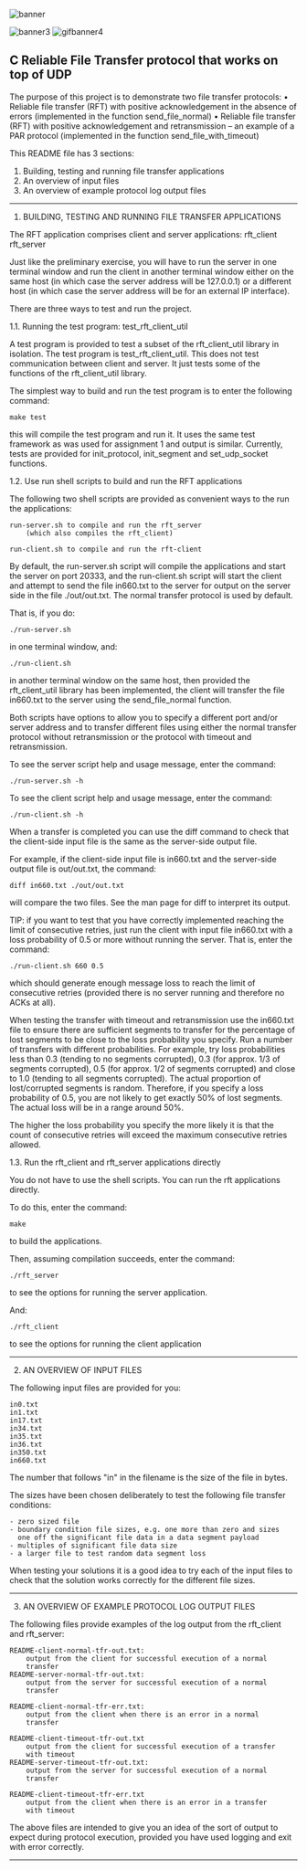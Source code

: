 ![banner](https://user-images.githubusercontent.com/84241003/178442683-678ce366-98d5-40d7-8f16-91e6e207b275.png)

![banner3](https://user-images.githubusercontent.com/84241003/178454228-5daedf69-914b-4688-b798-b124aa015361.gif)
![gifbanner4](https://user-images.githubusercontent.com/84241003/178455750-88e6a08d-2e9a-4a5c-aaa4-ca182ae4185d.gif)


## C Reliable File Transfer protocol that works on top of UDP 

The purpose of this project is to demonstrate two file transfer protocols: 
• Reliable file transfer (RFT) with positive acknowledgement in the absence of errors 
(implemented in the function send_file_normal) 
• Reliable file transfer (RFT) with positive acknowledgement and retransmission  – an example 
of a PAR protocol (implemented in the function send_file_with_timeout) 


This README file has 3 sections:

1. Building, testing and running file transfer applications 
2. An overview of input files
3. An overview of example protocol log output files

---------------------------------------------------------------------------
1. BUILDING, TESTING AND RUNNING FILE TRANSFER APPLICATIONS

The RFT application comprises client and server applications:
    rft_client
    rft_server

Just like the preliminary exercise, you will have to run the server in
one terminal window and run the client in another terminal window either
on the same host (in which case the server address will be 127.0.0.1) or
a different host (in which case the server address will be for an external
IP interface).

There are three ways to test and run the project.

1.1. Running the test program: test_rft_client_util

A test program is provided to test a subset of the rft_client_util
library in isolation. The test program is test_rft_client_util. This
does not test communication between client and server. It just tests
some of the functions of the rft_client_util library.

The simplest way to build and run the test program is to enter the
following command:

    make test
    
this will compile the test program and run it. It uses the same test
framework as was used for assignment 1 and output is similar. Currently,
tests are provided for init_protocol, init_segment and set_udp_socket
functions.

1.2. Use run shell scripts to build and run the RFT applications

The following two shell scripts are provided as convenient ways to the
run the applications:

    run-server.sh to compile and run the rft_server
        (which also compiles the rft_client)
    
    run-client.sh to compile and run the rft-client
    
By default, the run-server.sh script will compile the applications and
start the server on port 20333, and the run-client.sh script will start
the client and attempt to send the file in660.txt to the server for
output on the server side in the file ./out/out.txt. The normal transfer
protocol is used by default.

That is, if you do:

    ./run-server.sh 
    
in one terminal window, and:

    ./run-client.sh
    
in another terminal window on the same host, then provided the
rft_client_util library has been implemented, the client will transfer
the file in660.txt to the server using the send_file_normal function.

Both scripts have options to allow you to specify a different port
and/or server address and to transfer different files using either the
normal transfer protocol without retransmission or the protocol with
timeout and retransmission.

To see the server script help and usage message, enter the command:

    ./run-server.sh -h
    
To see the client script help and usage message, enter the command:

    ./run-client.sh -h
    
When a transfer is completed you can use the diff command to check that
the client-side input file is the same as the server-side output file.

For example, if the client-side input file is in660.txt and the
server-side output file is out/out.txt, the command:

    diff in660.txt ./out/out.txt
    
will compare the two files. See the man page for diff to interpret its
output.

TIP: if you want to test that you have correctly implemented reaching
the limit of consecutive retries, just run the client with input file
in660.txt with a loss probability of 0.5 or more without running the
server. That is, enter the command:

    ./run-client.sh 660 0.5
    
which should generate enough message loss to reach the limit of
consecutive retries (provided there is no server running and therefore
no ACKs at all).


When testing the transfer with timeout and retransmission use the
in660.txt file to ensure there are sufficient segments to transfer for
the percentage of lost segments to be close to the loss probability you
specify. Run a number of transfers with different probabilities. For
example, try loss probabilities less than 0.3 (tending to no segments
corrupted), 0.3 (for approx. 1/3 of segments corrupted), 0.5 (for
approx. 1/2 of segments corrupted) and close to 1.0 (tending to all
segments corrupted). The actual proportion of lost/corrupted segments is
random. Therefore, if you specify a loss probability of 0.5, you are
not likely to get exactly 50% of lost segments. The actual loss will
be in a range around 50%.

The higher the loss probability you specify the more likely it is that
the count of consecutive retries will exceed the maximum consecutive
retries allowed.

1.3. Run the rft_client and rft_server applications directly

You do not have to use the shell scripts. You can run the rft
applications directly.

To do this, enter the command:

    make 
    
to build the applications.

Then, assuming compilation succeeds, enter the command:

    ./rft_server 
    
to see the options for running the server application.

And:

    ./rft_client
    
to see the options for running the client application

---------------------------------------------------------------------------
2. AN OVERVIEW OF INPUT FILES

The following input files are provided for you:

    in0.txt
    in1.txt
    in17.txt
    in34.txt
    in35.txt
    in36.txt
    in350.txt
    in660.txt
    
The number that follows "in" in the filename is the size of the file in
bytes.

The sizes have been chosen deliberately to test the following file
transfer conditions:

    - zero sized file
    - boundary condition file sizes, e.g. one more than zero and sizes  
      one off the significant file data in a data segment payload
    - multiples of significant file data size
    - a larger file to test random data segment loss
    
When testing your solutions it is a good idea to try each of the input
files to check that the solution works correctly for the different file
sizes.

---------------------------------------------------------------------------
3. AN OVERVIEW OF EXAMPLE PROTOCOL LOG OUTPUT FILES

The following files provide examples of the log output from the
rft_client and rft_server:

    README-client-normal-tfr-out.txt:
        output from the client for successful execution of a normal 
        transfer
    README-server-normal-tfr-out.txt:
        output from the server for successful execution of a normal 
        transfer
        
    README-client-normal-tfr-err.txt:
        output from the client when there is an error in a normal 
        transfer

    README-client-timeout-tfr-out.txt
        output from the client for successful execution of a transfer 
        with timeout
    README-server-timeout-tfr-out.txt:
        output from the server for successful execution of a normal 
        transfer

    README-client-timeout-tfr-err.txt
        output from the client when there is an error in a transfer 
        with timeout

The above files are intended to give you an idea of the sort of output
to expect during protocol execution, provided you have used logging and
exit with error correctly.

---------------------------------------------------------------------------




